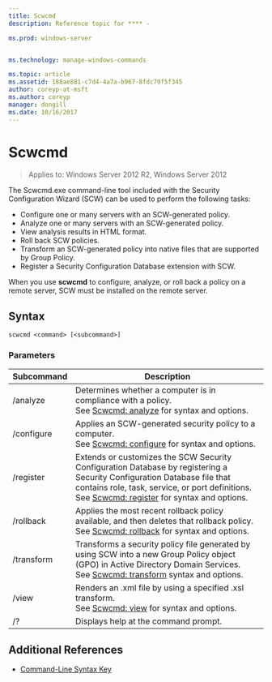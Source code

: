```yaml
---
title: Scwcmd
description: Reference topic for **** -

ms.prod: windows-server


ms.technology: manage-windows-commands

ms.topic: article
ms.assetid: 188ae881-c7d4-4a7a-b967-8fdc79f5f345
author: coreyp-at-msft
ms.author: coreyp
manager: dongill
ms.date: 10/16/2017
---
```


# Scwcmd

> Applies to: Windows Server 2012 R2, Windows Server 2012

The Scwcmd.exe command-line tool included with the Security Configuration Wizard (SCW) can be used to perform the following tasks:
-   Configure one or many servers with an SCW-generated policy.
-   Analyze one or many servers with an SCW-generated policy.
-   View analysis results in HTML format.
-   Roll back SCW policies.
-   Transform an SCW-generated policy into native files that are supported by Group Policy.
-   Register a Security Configuration Database extension with SCW.

When you use **scwcmd** to configure, analyze, or roll back a policy on a remote server, SCW must be installed on the remote server.

## Syntax

```
scwcmd <command> [<subcommand>]
```

### Parameters

|Subcommand|Description|
|----------|-----------|
|/analyze|Determines whether a computer is in compliance with a policy.</br>See [Scwcmd: analyze](scwcmd-analyze.md) for syntax and options.|
|/configure|Applies an SCW-generated security policy to a computer.</br>See [Scwcmd: configure](scwcmd-configure.md) for syntax and options.|
|/register|Extends or customizes the SCW Security Configuration Database by registering a Security Configuration Database file that contains role, task, service, or port definitions.</br>See [Scwcmd: register](scwcmd-register.md) for syntax and options.|
|/rollback|Applies the most recent rollback policy available, and then deletes that rollback policy.</br>See [Scwcmd: rollback](scwcmd-rollback.md) for syntax and options.|
|/transform|Transforms a security policy file generated by using SCW into a new Group Policy object (GPO) in Active Directory Domain Services.</br>See [Scwcmd: transform](scwcmd-transform.md) syntax and options.|
|/view|Renders an .xml file by using a specified .xsl transform.</br>See [Scwcmd: view](scwcmd-view.md) for syntax and options.|
|/?|Displays help at the command prompt.|

## Additional References

- [Command-Line Syntax Key](command-line-syntax-key.md)
